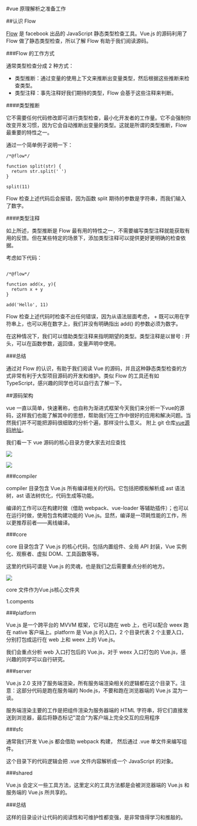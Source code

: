#vue 原理解析之准备工作

##认识 Flow


[Flow](https://flow.org/en/docs/getting-started/) 是 facebook 出品的 JavaScript 静态类型检查工具。Vue.js 的源码利用了 Flow 做了静态类型检查，所以了解 Flow 有助于我们阅读源码。

###Flow 的工作方式

通常类型检查分成 2 种方式：

* 类型推断：通过变量的使用上下文来推断出变量类型，然后根据这些推断来检查类型。
* 类型注释：事先注释好我们期待的类型，Flow 会基于这些注释来判断。

####类型推断

它不需要任何代码修改即可进行类型检查，最小化开发者的工作量。它不会强制你改变开发习惯，因为它会自动推断出变量的类型。这就是所谓的类型推断，Flow 最重要的特性之一。

通过一个简单例子说明一下：

```
/*@flow*/

function split(str) {
  return str.split(' ')
}

split(11)

```

Flow 检查上述代码后会报错，因为函数 split 期待的参数是字符串，而我们输入了数字。


####类型注释


如上所述，类型推断是 Flow 最有用的特性之一，不需要编写类型注释就能获取有用的反馈。但在某些特定的场景下，添加类型注释可以提供更好更明确的检查依据。

考虑如下代码：

```

/*@flow*/

function add(x, y){
  return x + y
}

add('Hello', 11)

```

Flow 检查上述代码时检查不出任何错误，因为从语法层面考虑， + 既可以用在字符串上，也可以用在数字上，我们并没有明确指出 add() 的参数必须为数字。

在这种情况下，我们可以借助类型注释来指明期望的类型。类型注释是以冒号 : 开头，可以在函数参数，返回值，变量声明中使用。


###总结

通过对 Flow 的认识，有助于我们阅读 Vue 的源码，并且这种静态类型检查的方式非常有利于大型项目源码的开发和维护。类似 Flow 的工具还有如 TypeScript，感兴趣的同学也可以自行去了解一下。

##源码架构

vue 一直以简单，快速著称，也自称为渐进式框架今天我们来分析一下vue的源码，这样我们也能了解其中的思想，帮助我们在工作中很好的应用和解决问题。当然我们并不可能把源码很细致的分析个遍，那样没什么意义。
附上 git 仓库[vue源码地址](https://github.com/vuejs/vue)。

我们看一下 vue 源码的核心目录方便大家去对应查找

![](https://wendaoshuai66.github.io/study/note/images/vue1.png)

![](https://wendaoshuai66.github.io/study/note/images/vue2.png)

###compiler

compiler 目录包含 Vue.js 所有编译相关的代码。它包括把模板解析成 ast 语法树，ast 语法树优化，代码生成等功能。

编译的工作可以在构建时做（借助 webpack、vue-loader 等辅助插件）；也可以在运行时做，使用包含构建功能的 Vue.js。显然，编译是一项耗性能的工作，所以更推荐前者——离线编译。

###core

core 目录包含了 Vue.js 的核心代码，包括内置组件、全局 API 封装，Vue 实例化、观察者、虚拟 DOM、工具函数等等。

这里的代码可谓是 Vue.js 的灵魂，也是我们之后需要重点分析的地方。


![](https://wendaoshuai66.github.io/study/note/images/vue2.png)

core 文件作为Vue.js核心文件夹

1.compents 
 

###platform

Vue.js 是一个跨平台的 MVVM 框架，它可以跑在 web 上，也可以配合 weex 跑在 native 客户端上。platform 是 Vue.js 的入口，2 个目录代表 2 个主要入口，分别打包成运行在 web 上和 weex 上的 Vue.js。

我们会重点分析 web 入口打包后的 Vue.js，对于 weex 入口打包的 Vue.js，感兴趣的同学可以自行研究。


###server

Vue.js 2.0 支持了服务端渲染，所有服务端渲染相关的逻辑都在这个目录下。注意：这部分代码是跑在服务端的 Node.js，不要和跑在浏览器端的 Vue.js 混为一谈。

服务端渲染主要的工作是把组件渲染为服务器端的 HTML 字符串，将它们直接发送到浏览器，最后将静态标记"混合"为客户端上完全交互的应用程序

###sfc

通常我们开发 Vue.js 都会借助 webpack 构建， 然后通过 .vue 单文件来编写组件。

这个目录下的代码逻辑会把 .vue 文件内容解析成一个 JavaScript 的对象。

###shared

Vue.js 会定义一些工具方法，这里定义的工具方法都是会被浏览器端的 Vue.js 和服务端的 Vue.js 所共享的。

###总结

这样的目录设计让代码的阅读性和可维护性都变强，是非常值得学习和推敲的。


